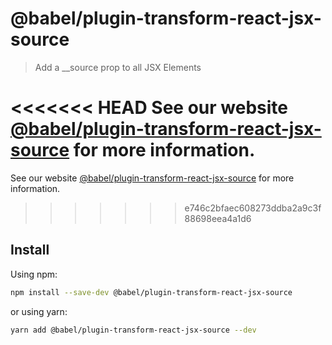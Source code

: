 # @babel/plugin-transform-react-jsx-source

> Add a __source prop to all JSX Elements

<<<<<<< HEAD
See our website [@babel/plugin-transform-react-jsx-source](https://babeljs.io/docs/en/next/babel-plugin-transform-react-jsx-source.html) for more information.
=======
See our website [@babel/plugin-transform-react-jsx-source](https://babeljs.io/docs/en/babel-plugin-transform-react-jsx-source) for more information.
>>>>>>> e746c2bfaec608273ddba2a9c3f88698eea4a1d6

## Install

Using npm:

```sh
npm install --save-dev @babel/plugin-transform-react-jsx-source
```

or using yarn:

```sh
yarn add @babel/plugin-transform-react-jsx-source --dev
```
